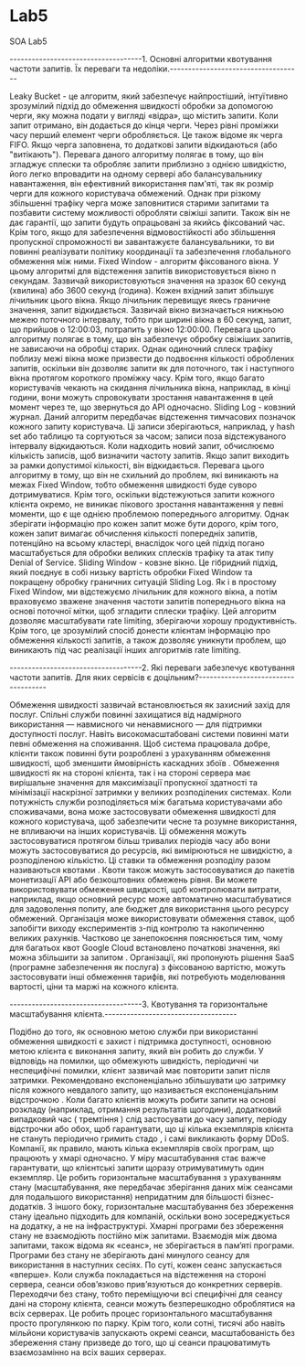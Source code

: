 # Lab5
SOA Lab5

------------------------------------1. Основні алгоритми квотування частоти запитів. Їх переваги та недоліки.------------------------------------

Leaky Bucket - це алгоритм, який забезпечує найпростіший, інтуїтивно зрозумілий підхід до обмеження швидкості обробки за допомогою черги, яку можна подати у вигляді «відра», що містить запити. Коли запит отримано, він додається до кінця черги. Через рівні проміжки часу перший елемент черги обробляється. Це також відоме як черга FIFO. Якщо черга заповнена, то додаткові запити відкидаються (або "витікають"). Перевага даного алгоритму полягає в тому, що він згладжує сплески та обробляє запити приблизно з однією швидкістю, його легко впровадити на одному сервері або балансувальнику навантаження, він ефективний використання пам'яті, так як розмір черги для кожного користувача обмежений. Однак при різкому збільшенні трафіку черга може заповнитися старими запитами та позбавити систему можливості обробляти свіжіші запити. Також він не дає гарантії, що запити будуть опрацьовані за якийсь фіксований час. Крім того, якщо для забезпечення відмовостійкості або збільшення пропускної спроможності ви завантажуєте балансувальники, то ви повинні реалізувати політику координації та забезпечення глобального обмеження між ними.
Fixed Window - алгоритм фіксованого вікна. У цьому алгоритмі для відстеження запитів використовується вікно n секундам. Зазвичай використовуються значення на зразок 60 секунд (хвилина) або 3600 секунд (година). Кожен вхідний запит збільшує лічильник цього вікна. Якщо лічильник перевищує якесь граничне значення, запит відкидається. Зазвичай вікно визначається нижньою межею поточного інтервалу, тобто при ширині вікна в 60 секунд, запит, що прийшов о 12:00:03, потрапить у вікно 12:00:00. Перевага цього алгоритму полягає в тому, що він забезпечує обробку свіжіших запитів, не зависаючи на обробці старих. Однак одиночний сплеск трафіку поблизу межі вікна може призвести до подвоєння кількості оброблених запитів, оскільки він дозволяє запити як для поточного, так і наступного вікна протягом короткого проміжку часу. Крім того, якщо багато користувачів чекають на скидання лічильника вікна, наприклад, в кінці години, вони можуть спровокувати зростання навантаження в цей момент через те, що звернуться до API одночасно.
Sliding Log - ковзний журнал. Даний алгоритм передбачає відстеження тимчасових позначок кожного запиту користувача. Ці записи зберігаються, наприклад, у hash set або таблицю та сортуються за часом; записи поза відстежуваного інтервалу відкидаються. Коли надходить новий запит, обчислюємо кількість записів, щоб визначити частоту запитів. Якщо запит виходить за рамки допустимої кількості, він відкидається. Перевага цього алгоритму в тому, що він не схильний до проблем, які виникають на межах Fixed Window, тобто обмеження швидкості буде суворо дотримуватися. Крім того, оскільки відстежуються запити кожного клієнта окремо, не виникає пікового зростання навантаження у певні моменти, що є ще однією проблемою попереднього алгоритму. Однак зберігати інформацію про кожен запит може бути дорого, крім того, кожен запит вимагає обчислення кількості попередніх запитів, потенційно на всьому кластері, внаслідок чого цей підхід погано масштабується для обробки великих сплесків трафіку та атак типу Denial of Service.
Sliding Window - ковзне вікно. Це гібридний підхід, який поєднує в собі низьку вартість обробки Fixed Window та покращену обробку граничних ситуацій Sliding Log. Як і в простому Fixed Window, ми відстежуємо лічильник для кожного вікна, а потім враховуємо зважене значення частоти запитів попереднього вікна на основі поточної мітки, щоб згладити сплески трафіку. Цей алгоритм дозволяє масштабувати rate limiting, зберігаючи хорошу продуктивність. Крім того, це зрозумілий спосіб донести клієнтам інформацію про обмеження кількості запитів, а також дозволяє уникнути проблем, що виникають під час реалізації інших алгоритмів rate limiting. 

------------------------------------2. Які переваги забезпечує квотування частоти запитів. Для яких сервісів є доцільним?------------------------------------

Обмеження швидкості зазвичай встановлюється як захисний захід для послуг. Спільні служби повинні захищатися від надмірного використання — навмисного чи ненавмисного — для підтримки доступності послуг. Навіть високомасштабовані системи повинні мати певні обмеження на споживання. Щоб система працювала добре, клієнти також повинні бути розроблені з урахуванням обмеження швидкості, щоб зменшити ймовірність каскадних збоїв . Обмеження швидкості як на стороні клієнта, так і на стороні сервера має вирішальне значення для максимізації пропускної здатності та мінімізації наскрізної затримки у великих розподілених системах.
Коли потужність служби розподіляється між багатьма користувачами або споживачами, вона може застосовувати обмеження швидкості для кожного користувача, щоб забезпечити чесне та розумне використання, не впливаючи на інших користувачів. Ці обмеження можуть застосовуватися протягом більш тривалих періодів часу або вони можуть застосовуватися до ресурсів, які вимірюються не швидкістю, а розподіленою кількістю. Ці ставки та обмеження розподілу разом називаються квотами . Квоти також можуть застосовуватися до пакетів монетизації API або безкоштовних обмежень рівня. Ви можете використовувати обмеження швидкості, щоб контролювати витрати⁠, наприклад, якщо основний ресурс може автоматично масштабуватися для задоволення попиту, але бюджет для використання цього ресурсу обмежений. Організація може використовувати обмеження ставок, щоб запобігти виходу експериментів з-під контролю та накопиченню великих рахунків. Частково це занепокоєння пояснюється тим, чому для багатьох квот Google Cloud встановлено початкові значення, які можна збільшити за запитом . Організації, які пропонують рішення SaaS (програмне забезпечення як послуга) з фіксованою вартістю, можуть застосовувати інші обмеження тарифів, які потребують моделювання вартості, ціни та маржі на кожного клієнта.

------------------------------------3. Квотування та горизонтальне масштабування клієнта.------------------------------------

Подібно до того, як основною метою служби при використанні обмеження швидкості є захист і підтримка доступності, основною метою клієнта є виконання запиту, який він робить до служби. У відповідь на помилки, що обмежують швидкість, періодичні чи неспецифічні помилки, клієнт зазвичай має повторити запит після затримки. Рекомендовано експоненціально збільшувати цю затримку після кожного невдалого запиту, що називається експоненціальним відстрочкою . Коли багато клієнтів можуть робити запити на основі розкладу (наприклад, отримання результатів щогодини), додатковий випадковий час ( тремтіння ) слід застосувати до часу запиту, періоду відстрочки або обох, щоб гарантувати, що ці кілька екземплярів клієнта не стануть періодично гримить стадо , і самі викликають форму DDoS.
Компанії, як правило, мають кілька екземплярів своїх програм, що працюють у хмарі одночасно. У міру масштабування стає важче гарантувати, що клієнтські запити щоразу отримуватимуть один екземпляр. Це робить горизонтальне масштабування з урахуванням стану (масштабування, яке передбачає зберігання даних між сеансами для подальшого використання) непридатним для більшості бізнес-додатків. З іншого боку, горизонтальне масштабування без збереження стану ідеально підходить для компаній, оскільки воно зосереджується на додатку, а не на інфраструктурі. Хмарні програми без збереження стану не взаємодіють постійно між запитами. Взаємодія між двома запитами, також відома як «сеанс», не зберігається в пам’яті програми. Програми без стану не зберігають дані минулого сеансу для використання в наступних сесіях. По суті, кожен сеанс запускається «вперше». Коли служба покладається на відстеження на стороні сервера, сеанси обов’язково прив’язуються до конкретних серверів. Переходячи без стану, тобто переміщуючи всі специфічні для сеансу дані на сторону клієнта, сеанси можуть безперешкодно оброблятися на всіх серверах. Це робить процес горизонтального масштабування просто прогулянкою по парку. Крім того, коли сотні, тисячі або навіть мільйони користувачів запускають окремі сеанси, масштабованість без збереження стану призведе до того, що ці сеанси працюватимуть взаємозамінно на всіх ваших серверах.
